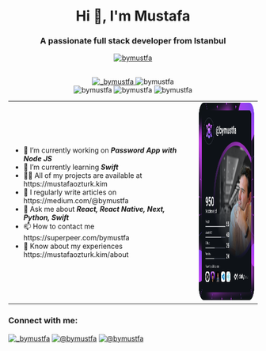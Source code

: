 <h1 align="center">Hi 👋, I'm Mustafa</h1>
<h3 align="center">A passionate full stack developer from Istanbul </h3>



<p align="center">
 <a href="https://github.com/ryo-ma/github-profile-trophy">
   <img src="https://github-profile-trophy.vercel.app/?username=bymustfa&row=1&column=6&theme=onedark" alt="bymustfa" />
 </a>
</p>


<br/>

<div align="center">
  <a href="https://twitter.com/_bymustfa" target="blank">
    <img src="https://img.shields.io/twitter/follow/_bymustfa?style=social" alt="_bymustfa" />
  </a>  
  <img src="https://komarev.com/ghpvc/?username=bymustfa&label=Profile%20views&color=0e75b6&style=flat" alt="bymustfa" /> 
</div>
 
 
<div align="center"> 
  <img width="33%" height="300px" src="https://github-readme-stats.vercel.app/api/top-langs?username=bymustfa&theme=dark&show_icons=true&locale=en&layout=compact" alt="bymustfa" />
  <img width="33%" height="300px" src="https://github-readme-stats.vercel.app/api?username=bymustfa&theme=dark&show_icons=true&locale=en" alt="bymustfa" />
  <img width="33%" height="300px" src="https://github-readme-streak-stats.herokuapp.com/?user=bymustfa&theme=dark" alt="bymustfa" />
</div>


<table>

<tbody>
<tr width="100vw">
<td width="75%">
<ul>
<li>🔭 I’m currently working on <i><b>Password App with Node JS</b></i></li>
<li>🌱 I’m currently learning <i><b>Swift</b></i></li>
<li>👨‍💻 All of my projects are available at https://mustafaozturk.kim</li>
<li>📝 I regularly write articles on https://medium.com/@bymustfa</li>
<li>💬 Ask me about <i><b>React, React Native, Next, Python, Swift</b></i> </li>
<li>📫 How to contact me https://superpeer.com/bymustfa</li>
<li>📄 Know about my experiences https://mustafaozturk.kim/about</li>
</ul>
</td>
<td width="25%">
  <a href="https://app.daily.dev/bymustfa">
    <img src="https://github.com/bymustfa/bymustfa/blob/main/devcard.svg" height="400" alt="Mustafa's Dev Card" />
  </a>
</td>

</tr>
</tbody>

</table>
 



<h3 align="left">Connect with me:</h3>
<p align="left">
  <a href="https://twitter.com/_bymustfa" target="blank"><img align="center"
      src="https://raw.githubusercontent.com/rahuldkjain/github-profile-readme-generator/master/src/images/icons/Social/twitter.svg"
      alt="_bymustfa" height="30" width="40" /></a>
  <a href="https://instagram.com/bymustfa" target="blank"><img align="center"
      src="https://raw.githubusercontent.com/rahuldkjain/github-profile-readme-generator/master/src/images/icons/Social/instagram.svg"
      alt="@bymustfa" height="30" width="40" /></a>
  <a href="https://medium.com/@bymustfa" target="blank"><img align="center"
      src="https://raw.githubusercontent.com/rahuldkjain/github-profile-readme-generator/master/src/images/icons/Social/medium.svg"
      alt="@bymustfa" height="30" width="40" /></a>
</p>

